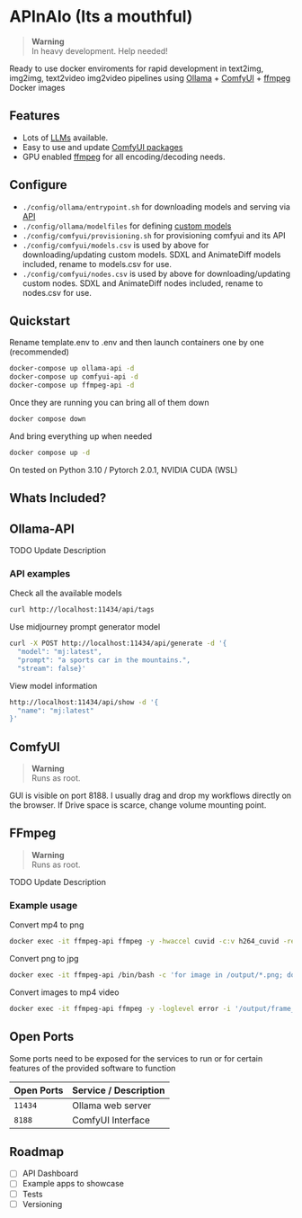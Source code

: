 # APInAIo (Its a mouthful)

> **Warning**  
> In heavy development. Help needed!

Ready to use docker enviroments for rapid development in text2img, img2img, text2video img2video pipelines using [Ollama](https://github.com/jmorganca/ollama) + [ComfyUI](https://github.com/comfyanonymous/ComfyUI) + [ffmpeg](https://ffmpeg.lav.io/) Docker images

## Features

- Lots of [LLMs](https://ollama.ai/library) available.
- Easy to use and update [ComfyUI packages](https://github.com/WASasquatch/comfyui-plugins)
- GPU enabled [ffmpeg](https://www.ffmpeg.org/) for all encoding/decoding needs.

## Configure

- `./config/ollama/entrypoint.sh` for downloading models and serving via [API](https://ollama.ai/library)
- `./config/ollama/modelfiles` for defining [custom models](https://github.com/jmorganca/ollama/blob/main/docs/modelfile.md)
- `./config/comfyui/provisioning.sh` for provisioning comfyui and its API
- `./config/comfyui/models.csv` is used by above for downloading/updating custom models. SDXL and AnimateDiff models included, rename to models.csv for use.
- `./config/comfyui/nodes.csv` is used by above for downloading/updating custom nodes. SDXL and AnimateDiff nodes included, rename to nodes.csv for use.

## Quickstart

Rename template.env to .env and then launch containers one by one (recommended)

```bash
docker-compose up ollama-api -d
docker-compose up comfyui-api -d
docker-compose up ffmpeg-api -d
```

Once they are running you can bring all of them down

```bash
docker compose down
```

And bring everything up when needed

```bash
docker compose up -d
```

On tested on Python 3.10 / Pytorch 2.0.1, NVIDIA CUDA (WSL)

## Whats Included?

## Ollama-API

TODO Update Description

### API examples

Check all the available models

```bash
curl http://localhost:11434/api/tags
```

Use midjourney prompt generator model

```bash
curl -X POST http://localhost:11434/api/generate -d '{
  "model": "mj:latest",
  "prompt": "a sports car in the mountains.",
  "stream": false}'
```

View model information

```bash
http://localhost:11434/api/show -d '{
  "name": "mj:latest"
}'
```

## ComfyUI

> **Warning**  
> Runs as root.

GUI is visible on port 8188. I usually drag and drop my workflows directly on the browser.
If Drive space is scarce, change volume mounting point.

## FFmpeg

> **Warning**  
> Runs as root.

TODO Update Description

### Example usage

Convert mp4 to png

```bash
docker exec -it ffmpeg-api ffmpeg -y -hwaccel cuvid -c:v h264_cuvid -resize 576x1024 -i /output/Dancing.mp4 -vf "scale_npp=format=yuv420p,hwdownload,format=yuv420p" -pix_fmt yuvj420p -color_range 2 /output/frame_%03d.jpg
```

Convert png to jpg

```bash
docker exec -it ffmpeg-api /bin/bash -c 'for image in /output/*.png; do ffmpeg -i "$image" "${image%.png}.jpg"; rm "$image"; echo "image $image converted to ${image%.png}.jpg "; done'
```

Convert images to mp4 video

```bash
docker exec -it ffmpeg-api ffmpeg -y -loglevel error -i '/output/frame_%03d.jpg' -r 30 -c:v hevc_nvenc -pix_fmt yuv420p -preset fast /output/final.mp4
```

## Open Ports

Some ports need to be exposed for the services to run or for certain features of the provided software to function

| Open Ports            | Service / Description     |
| --------------------- | ------------------------- |
| `11434`               | Ollama web server         |
| `8188`                | ComfyUI Interface         |

## Roadmap
* [ ] API Dashboard
* [ ] Example apps to showcase
* [ ] Tests
* [ ] Versioning
